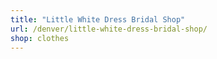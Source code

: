 ```yaml
---
title: "Little White Dress Bridal Shop"
url: /denver/little-white-dress-bridal-shop/
shop: clothes
---
```

